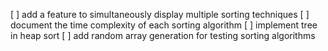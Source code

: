 [ ] add a feature to simultaneously display multiple sorting techniques
[ ] document the time complexity of each sorting algorithm
[ ] implement tree in heap sort
[ ] add random array generation for testing sorting algorithms